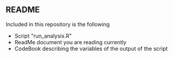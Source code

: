 ## README
Included in this repository is the following
* Script "run_analysis.R"
* ReadMe document you are reading currently
* CodeBook describing the variables of the output of the script
